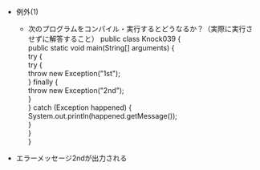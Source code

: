 - 例外(1)
  - 次のプログラムをコンパイル・実行するとどうなるか？（実際に実行させずに解答すること）
public class Knock039 {  
    public static void main(String[] arguments) {  
        try {  
            try {  
                throw new Exception("1st");  
            } finally {  
                throw new Exception("2nd");  
            }  
        } catch (Exception happened) {  
            System.out.println(happened.getMessage());  
        }  
    }  
}  

- エラーメッセージ2ndが出力される